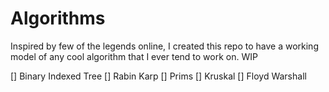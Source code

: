 # Algorithms

Inspired by few of the legends online, I created this repo to have a working model of any cool algorithm that I ever tend to work on. WIP

[] Binary Indexed Tree
[] Rabin Karp
[] Prims
[] Kruskal
[] Floyd Warshall

